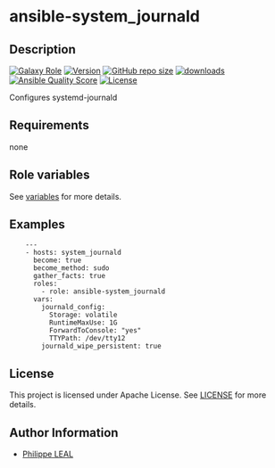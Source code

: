 # ansible-system_journald

## Description

[![Galaxy Role](https://img.shields.io/badge/galaxy-system_journald-purple?style=flat)](https://galaxy.ansible.com/lotusnoir/system_journald)
[![Version](https://img.shields.io/github/release/lotusnoir/ansible-system_journald.svg)](https://github.com/lotusnoir/ansible-system_journald/releases/latest)
[![GitHub repo size](https://img.shields.io/github/repo-size/lotusnoir/ansible-system_journald?color=orange&style=flat)](https://galaxy.ansible.com/lotusnoir/system_journald)
[![downloads](https://img.shields.io/ansible/role/d/)](https://galaxy.ansible.com/lotusnoir/system_journald)
[![Ansible Quality Score](https://img.shields.io/ansible/quality/)](https://galaxy.ansible.com/lotusnoir/system_journald)
[![License](https://img.shields.io/badge/license-Apache--2.0-brightgreen?style=flat)](https://opensource.org/licenses/Apache-2.0)

Configures systemd-journald

## Requirements

none

## Role variables

See [variables](/defaults/main.yml) for more details.

## Examples

        ---
        - hosts: system_journald
          become: true
          become_method: sudo
          gather_facts: true
          roles:
            - role: ansible-system_journald
          vars:
            journald_config:
              Storage: volatile
              RuntimeMaxUse: 1G
              ForwardToConsole: "yes"
              TTYPath: /dev/tty12
            journald_wipe_persistent: true



## License

This project is licensed under Apache License. See [LICENSE](/LICENSE) for more details.

## Author Information

- [Philippe LEAL](https://github.com/lotusnoir)
